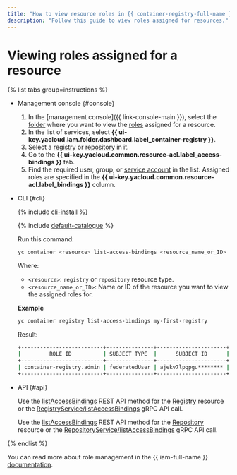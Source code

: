 ```yaml
---
title: "How to view resource roles in {{ container-registry-full-name }}"
description: "Follow this guide to view roles assigned for resources."
---
```


# Viewing roles assigned for a resource

{% list tabs group=instructions %}

- Management console {#console}

  1. In the [management console]({{ link-console-main }}), select the [folder](../../../resource-manager/concepts/resources-hierarchy.md#folder) where you want to view the [roles](../../../iam/concepts/access-control/roles.md) assigned for a resource.
  1. In the list of services, select **{{ ui-key.yacloud.iam.folder.dashboard.label_container-registry }}**.
  1. Select a [registry](../../concepts/registry.md) or [repository](../../concepts/repository.md) in it.
  1. Go to the **{{ ui-key.yacloud.common.resource-acl.label_access-bindings }}** tab.
  1. Find the required user, group, or [service account](../../../iam/concepts/users/service-accounts.md) in the list. Assigned roles are specified in the **{{ ui-key.yacloud.common.resource-acl.label_bindings }}** column.

- CLI {#cli}

  {% include [cli-install](../../../_includes/cli-install.md) %}

  {% include [default-catalogue](../../../_includes/default-catalogue.md) %}

  Run this command:

  ```bash
  yc container <resource> list-access-bindings <resource_name_or_ID>
  ```

  Where:
  * `<resource>`: `registry` or `repository` resource type.
  * `<resource_name_or_ID>`: Name or ID of the resource you want to view the assigned roles for.

  **Example**
  
  ```bash
  yc container registry list-access-bindings my-first-registry
  ```

  Result:
  
  ```bash
  +--------------------------+---------------+----------------------+
  |         ROLE ID          | SUBJECT TYPE  |      SUBJECT ID      |
  +--------------------------+---------------+----------------------+
  | container-registry.admin | federatedUser | ajekv7lpqpgu******** |
  +--------------------------+---------------+----------------------+
  ```

- API {#api}

  Use the [listAccessBindings](../../api-ref/Registry/listAccessBindings.md) REST API method for the [Registry](../../api-ref/Registry/index.md) resource or the [RegistryService/listAccessBindings](../../api-ref/grpc/registry_service.md#UpdateAccessBindings) gRPC API call.

  Use the [listAccessBindings](../../api-ref/Repository/listAccessBindings.md) REST API method for the [Repository](../../api-ref/Repository/index.md) resource or the [RepositoryService/listAccessBindings](../../api-ref/grpc/repository_service.md#UpdateAccessBindings) gRPC API call.

{% endlist %}

You can read more about role management in the {{ iam-full-name }} [documentation](../../../iam/concepts/index.md).
